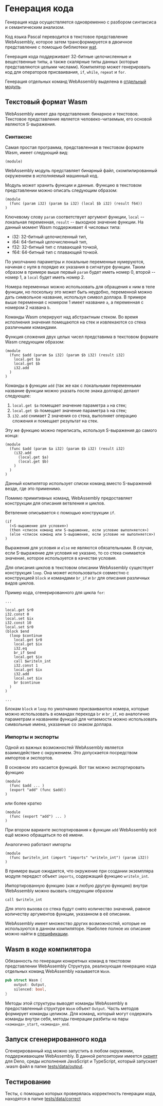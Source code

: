 # Генерация кода

Генерация кода осуществляется одновременно с разбором
синтаксиса и семантическим анализом.

Код языка Pascal переводится в текстовое представление WebAssembly,
которое затем трансформируется в двоичное представление
с помощью библиотеки [wat](https://crates.io/crates/wat).

Генерация кода поддерживает 32-битные целочисленные и вещественные типы,
а также скалярные типы данных (которые представляются целыми числами).
Компилятор может генерировать код для операторов присваивания, `if`, `while`,
`repeat` и `for`.


Генерация отдельных команд WebAssembly выделена в
[отдельный модуль](../../src/translation).

## Текстовый формат Wasm

WebAssembly имеет два представления: бинарное и текстовое.
Текстовое представление является человеко-читаемым,
его основой являются S-выражения.

### Синтаксис

Самая простая программа, представленная в текстовом формате Wasm,
имеет следующий вид:

```
(module)
```

WebAssembly модуль представляет бинарный файл, скомпилированный
окружением в исполняемый машинный код.

Модуль может хранить функции и данные. Функцию в текстовом представлении
можно описать следующим образом:

```
(module
  (func (param i32) (param $a i32) (local $b i32) (result f64))
)
```

Ключевому слову `param` соответствует аргумент функции, `local` --
локальная переменная, `result` -- выходное значение функции.
На данный момент Wasm поддерживает 4 числовых типа:
 - i32: 32-битный целочисленный тип,
 - i64: 64-битный целочисленный тип,
 - f32: 32-битный тип с плавающей точкой,
 - f64: 64-битный тип с плавающей точкой.

По умолчанию параметры и локальные переменные нумеруются, начиная
с нуля в порядке их указания в сигнатуре функции. Таким образом
в примере выше первый `param` будет иметь номер 0, второй -- номер 1,
а `local` будет иметь номер 2.

Номера переменных можно использовать для обращения к ним в теле функции,
но поскольку это может быть неудобно, переменной можно дать символьное
название, используя символ доллара. В примере выше переменная с номером
1 имеет название `a`, а переменная с номером 2 названа `b`.

Команды Wasm оперируют над абстрактным стеком. Во время исполнения
значения помещаются на стек и извлекаются со стека различными командами.

Функция сложения двух целых чисел представима в текстовом формате Wasm
следующим образом:

```
(module
  (func $add (param $a i32) (param $b i32) (result i32)
    local.get $a
    local.get $b
    i32.add
  )
)
```

Команды в функции `add` (так же как с локальными переменными название функции можно
указать после знака доллара) делают следующее:
1. `local.get $a` помещает значение параметра `a` на стек;
2. `local.get $b` помещает значение параметра `b` на стек;
3. `i32.add` снимает 2 значения со стека, выполняет операцию сложения и
помещает результат на стек.

Эту же функцию можно переписать, используя S-выражения до самого конца:

```
(module
  (func $add (param $a i32) (param $b i32) (result i32)
    (i32.add
      (local.get $a)
      (local.get $b)
    )
  )
)
```

Данный компилятор использует списки команд вместо S-выражений везде,
где это применимо.

Помимо примитивных команд, WebAssembly предоставляет конструкции для описания
ветвления и циклов.

Ветвление описывается с помощью конструкции `if`.

```
(if
  (<S-выражение для условия>)
  (then <список команд или S-выражение, если условие выполняется>)
  (else <список команд или S-выражение, если условие не выполняется>)
)
```

Выражения для условия и `else` не являются обязательными.
В случае, если S-выражение для условия не указано, то со стека снимается
значение, которое используется в качестве условия.

Для описания циклов в текстовом описании WebAssembly существует
конструкция `loop`. Она может использоваться совместно с конструкцией
`block` и командами `br_if` и `br` для описания различных видов циклов.

Пример кода, сгенерированного для цикла `for`:
```
...

local.get $r0
i32.const 0
local.set $ix
i32.const 10
local.set $r0
(block $end
  (loop $continue
    local.get $r0
    local.get $ix
    i32.eq
    br_if $end
    local.get $ix
    call $writeln_int
    i32.const 1
    local.get $ix
    i32.add
    local.set $ix
    br $continue
  )
)

...
```

Блокам `block` и `loop` по умолчанию присваиваются номера, которые можно
использовать в командах перехода `br` и `br_if`, но аналогично параметрам
и названиям функций для читаемости можно использовать символьные имена,
указанные со знаком доллара.

### Импорты и экспорты

Одной из важных возможностей WebAssembly является взаимодействие с окружением.
Это допускается посредством импортов и экспортов.

В основном это касается функций. Вот так можно экспортировать функцию

```
(module
  (func $add ... )
  (export "add" (func $add))
)
```

или более кратко

```
(module
  (func (export "add") ... )
)
```

При втором варианте экспортирования к функции `add` WebAssembly
всё ещё можно обращаться по её имени.

Аналогично работают импорты

```
(module
  (func $writeln_int (import "imports" "writeln_int") (param i32))
)
```

В примере выше ожидается, что окружение при создании экземпляра
модуля передаст объект `imports`, содержащий функцию `writeln_int`.

Импортированную функцию (как и любую другую функцию) внутри WebAssembly
можно вызвать следующим образом

```
call $writeln_int
```

Для этого вызова со стека будут снято количество значений, равное количеству
аргументов функции, указанном в её описании.

WebAssembly имеет множество других возможностей, которые не используются
в данном компиляторе. Наиболее полное их описание можно найти в
[спецификации](https://webassembly.github.io/spec/core/).

## Wasm в коде компилятора

Обязанность по генерации конкретных команд в текстовом представлении
WebAssembly 
Структура, реализующая генерацию кода отдельных команд WebAssembly называется
`Wasm`.

```rust
pub struct Wasm {
    output: Output,
    silenced: bool,
}
```

Методы этой структуры выводят команды WebAssembly в предоставленный структуре
`Wasm` объект `Output`. Часть методов формирует команды целиком. Для команд,
который могут содержать команды внутри себя, методы генерации разбиты на пары
`<команда>_start`, `<команда>_end`.

## Запуск сгенерированного кода

Сгенерированный код можно запустить в любом окружении, поддерживающем
WebAssembly. В данной репозитории имеется [скрипт](../../scripts/wun.ts) для Deno,
среды исполнения JavaScript и TypeScript, который запускает .wasm файл в папке
[tests/data/output](tests/data/output).

## Тестирование
Тесты, с помощью которых проверялась корректность генерации кода, находятся
в папке [tests/data/correct](../../tests/data/correct)
